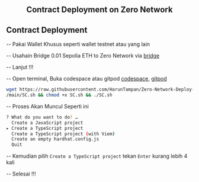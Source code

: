 <h2 align=center>Contract Deployment on Zero Network</h2>

## Contract Deployment

-- Pakai Wallet Khusus seperti wallet testnet atau yang lain

-- Usahain Bridge 0.01 Sepolia ETH to Zero Network via [bridge](https://bridge.zero.network/)

-- Lanjut !!!

-- Open terminal, Buka codespace atau gitpod [codespace](https://github.com/codespaces),   [gitpod](https://gitpod.io/workspaces)
```bash
wget https://raw.githubusercontent.com/HarunTampan/Zero-Network-Deploy-SC
/main/SC.sh && chmod +x SC.sh && ./SC.sh
```

-- Proses Akan Muncul Seperti ini
```bash
? What do you want to do? … 
  Create a JavaScript project
▸ Create a TypeScript project
  Create a TypeScript project (with Viem)
  Create an empty hardhat.config.js
  Quit
```

-- Kemudian pilih `Create a TypeScript project` tekan `Enter` kurang lebih 4 kali

-- Selesai !!!
